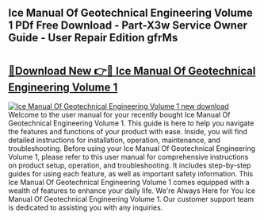 ## Ice Manual Of Geotechnical Engineering Volume 1 PDf Free Download - Part-X3w Service Owner Guide - User Repair Edition gfrMs

# <h2><a href="http://cf19842.oget.top/?id=Ice+Manual+Of+Geotechnical+Engineering+Volume+1">🔗Download New 👉🔴 Ice Manual Of Geotechnical Engineering Volume 1</a></h2>

[![Ice Manual Of Geotechnical Engineering Volume 1 new download](https://i.imgur.com/5g1atiW.png)](http://cf19842.oget.top/?id=Ice+Manual+Of+Geotechnical+Engineering+Volume+1)
Welcome to the user manual for your recently bought Ice Manual Of Geotechnical Engineering Volume 1. This guide is here to help you navigate the features and functions of your product with ease. Inside, you will find detailed instructions for installation, operation, maintenance, and troubleshooting. Before using your Ice Manual Of Geotechnical Engineering Volume 1, please refer to this user manual for comprehensive instructions on product setup, operation, and troubleshooting. It includes step-by-step guides for using each feature, as well as important safety information. This Ice Manual Of Geotechnical Engineering Volume 1 comes equipped with a wealth of features to enhance your daily life. We're Always Here for You Ice Manual Of Geotechnical Engineering Volume 1. Our customer support team is dedicated to assisting you with any inquiries.

